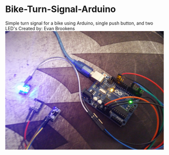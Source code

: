 # Bike-Turn-Signal-Arduino
Simple turn signal for a bike using Arduino, single push button, and two LED's
Created by: Evan Brookens
![Right Light On](https://github.com/evbr1432/Bike-Turn-Signal-Arduino/blob/master/images/Arduino_bike1.jpg "UNO light on")
